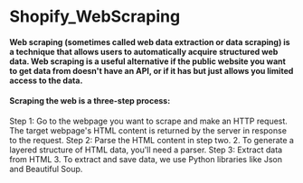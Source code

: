 # Shopify_WebScraping

#### Web scraping (sometimes called web data extraction or data scraping) is a technique that allows users to automatically acquire structured web data. Web scraping is a useful alternative if the public website you want to get data from doesn't have an API, or if it has but just allows you limited access to the data.

#### Scraping the web is a three-step process:
Step 1: Go to the webpage you want to scrape and make an HTTP request.
The target webpage's HTML content is returned by the server in response to the request.
Step 2: Parse the HTML content in step two.
2. To generate a layered structure of HTML data, you'll need a parser.
Step 3: Extract data from HTML
3. To extract and save data, we use Python libraries like Json and Beautiful Soup.

